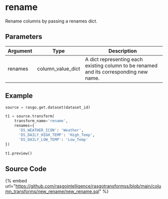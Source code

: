 

# rename

Rename columns by passing a renames dict.


## Parameters

| Argument |       Type        |                                      Description                                       |
| -------- | ----------------- | -------------------------------------------------------------------------------------- |
| renames  | column_value_dict | A dict representing each existing column to be renamed and its corresponding new name. |


## Example

```python
source = rasgo.get.dataset(dataset_id)

t1 = source.transform(
    transform_name='rename',
    renames={
      'DS_WEATHER_ICON': 'Weather',
      'DS_DAILY_HIGH_TEMP': 'High_Temp',
      'DS_DAILY_LOW_TEMP': 'Low_Temp'
})

t1.preview()

```

## Source Code

{% embed url="https://github.com/rasgointelligence/rasgotransformss/blob/main/column_transforms/new_rename/new_rename.sql" %}

